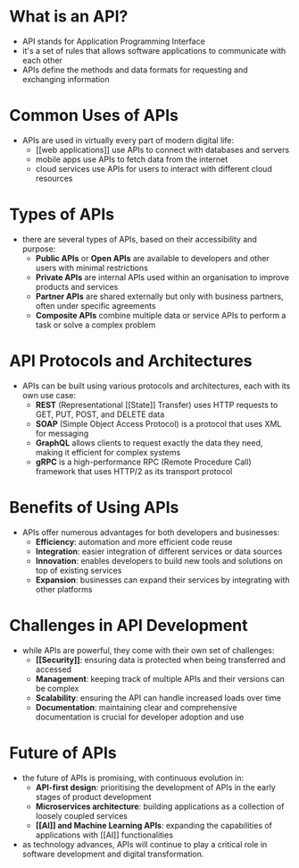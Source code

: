 # What is an API?
- API stands for Application Programming Interface
- it's a set of rules that allows software applications to communicate with each other
- APIs define the methods and data formats for requesting and exchanging information
# Common Uses of APIs
- APIs are used in virtually every part of modern digital life:
	- [[web applications]] use APIs to connect with databases and servers
	- mobile apps use APIs to fetch data from the internet
	- cloud services use APIs for users to interact with different cloud resources
# Types of APIs
- there are several types of APIs, based on their accessibility and purpose:
	- **Public APIs** or **Open APIs** are available to developers and other users with minimal restrictions
	- **Private APIs** are internal APIs used within an organisation to improve products and services
	- **Partner APIs** are shared externally but only with business partners, often under specific agreements
	- **Composite APIs** combine multiple data or service APIs to perform a task or solve a complex problem
# API Protocols and Architectures
- APIs can be built using various protocols and architectures, each with its own use case:
	- **REST** (Representational [[State]] Transfer) uses HTTP requests to GET, PUT, POST, and DELETE data
	- **SOAP** (Simple Object Access Protocol) is a protocol that uses XML for messaging
	- **GraphQL** allows clients to request exactly the data they need, making it efficient for complex systems
	- **gRPC** is a high-performance RPC (Remote Procedure Call) framework that uses HTTP/2 as its transport protocol
# Benefits of Using APIs
- APIs offer numerous advantages for both developers and businesses:
	- **Efficiency**: automation and more efficient code reuse
	- **Integration**: easier integration of different services or data sources
	- **Innovation**: enables developers to build new tools and solutions on top of existing services
	- **Expansion**: businesses can expand their services by integrating with other platforms
# Challenges in API Development
- while APIs are powerful, they come with their own set of challenges:
	- **[[Security]]**: ensuring data is protected when being transferred and accessed
	- **Management**: keeping track of multiple APIs and their versions can be complex
	- **Scalability**: ensuring the API can handle increased loads over time
	- **Documentation**: maintaining clear and comprehensive documentation is crucial for developer adoption and use
# Future of APIs
- the future of APIs is promising, with continuous evolution in:
	- **API-first design**: prioritising the development of APIs in the early stages of product development
	- **Microservices architecture**: building applications as a collection of loosely coupled services
	- **[[AI]] and Machine Learning APIs**: expanding the capabilities of applications with [[AI]] functionalities
- as technology advances, APIs will continue to play a critical role in software development and digital transformation.